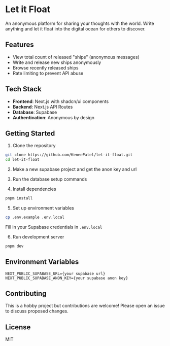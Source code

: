 # Let it Float

An anonymous platform for sharing your thoughts with the world. Write anything and let it float into the digital ocean for others to discover.

## Features

- View total count of released "ships" (anonymous messages)
- Write and release new ships anonymously
- Browse recently released ships
- Rate limiting to prevent API abuse

## Tech Stack

- **Frontend**: Next.js with shadcn/ui components
- **Backend**: Next.js API Routes
- **Database**: Supabase
- **Authentication**: Anonymous by design

## Getting Started

1. Clone the repository
```bash
git clone https://github.com/KeneePatel/let-it-float.git
cd let-it-float
```

2. Make a new supabase project and get the anon key and url

3. Run the database setup commands

4. Install dependencies
```bash
pnpm install
```

5. Set up environment variables
```bash
cp .env.example .env.local
```
Fill in your Supabase credentials in `.env.local`

6. Run development server
```bash
pnpm dev
```

## Environment Variables

```
NEXT_PUBLIC_SUPABASE_URL={your supabase url}
NEXT_PUBLIC_SUPABASE_ANON_KEY={your supabase anon key}
```

## Contributing

This is a hobby project but contributions are welcome! Please open an issue to discuss proposed changes.

## License

MIT